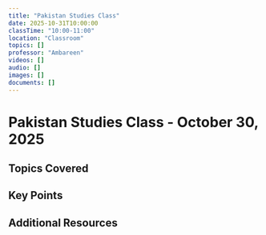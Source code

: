 ```yaml
---
title: "Pakistan Studies Class"
date: 2025-10-31T10:00:00
classTime: "10:00-11:00"
location: "Classroom"
topics: []
professor: "Ambareen"
videos: []
audio: []
images: []
documents: []
---
```


# Pakistan Studies Class - October 30, 2025

## Topics Covered

<!-- Add your class notes here -->

## Key Points

<!-- Add key takeaways -->

## Additional Resources

<!-- Add any additional materials or references -->
